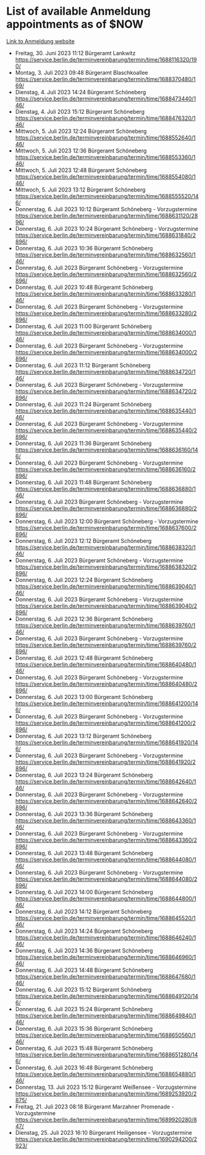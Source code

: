 # List of available Anmeldung appointments as of $NOW
[Link to Anmeldung website](https://service.berlin.de/terminvereinbarung/termin/tag.php?termin=1&anliegen[]=120686&dienstleisterlist=122210,122217,327316,122219,327312,122227,327314,122231,327346,122243,327348,122254,122252,329742,122260,329745,122262,329748,122271,327278,122273,327274,122277,327276,330436,122280,327294,122282,327290,122284,327292,122291,327270,122285,327266,122286,327264,122296,327268,150230,329760,122297,327286,122294,327284,122312,329763,122314,329775,122304,327330,122311,327334,122309,327332,317869,122281,327352,122279,329772,122283,122276,327324,122274,327326,122267,329766,122246,327318,122251,327320,122257,327322,122208,327298,122226,327300&herkunft=http%3A%2F%2Fservice.berlin.de%2Fdienstleistung%2F120686%2F)
- Freitag, 30. Juni 2023 11:12 Bürgeramt Lankwitz https://service.berlin.de/terminvereinbarung/termin/time/1688116320/190/
- Montag, 3. Juli 2023 09:48 Bürgeramt Blaschkoallee https://service.berlin.de/terminvereinbarung/termin/time/1688370480/169/
- Dienstag, 4. Juli 2023 14:24 Bürgeramt Schöneberg https://service.berlin.de/terminvereinbarung/termin/time/1688473440/146/
- Dienstag, 4. Juli 2023 15:12 Bürgeramt Schöneberg https://service.berlin.de/terminvereinbarung/termin/time/1688476320/146/
- Mittwoch, 5. Juli 2023 12:24 Bürgeramt Schöneberg https://service.berlin.de/terminvereinbarung/termin/time/1688552640/146/
- Mittwoch, 5. Juli 2023 12:36 Bürgeramt Schöneberg https://service.berlin.de/terminvereinbarung/termin/time/1688553360/146/
- Mittwoch, 5. Juli 2023 12:48 Bürgeramt Schöneberg https://service.berlin.de/terminvereinbarung/termin/time/1688554080/146/
- Mittwoch, 5. Juli 2023 13:12 Bürgeramt Schöneberg https://service.berlin.de/terminvereinbarung/termin/time/1688555520/146/
- Donnerstag, 6. Juli 2023 10:12 Bürgeramt Schöneberg - Vorzugstermine https://service.berlin.de/terminvereinbarung/termin/time/1688631120/2896/
- Donnerstag, 6. Juli 2023 10:24 Bürgeramt Schöneberg - Vorzugstermine https://service.berlin.de/terminvereinbarung/termin/time/1688631840/2896/
- Donnerstag, 6. Juli 2023 10:36 Bürgeramt Schöneberg https://service.berlin.de/terminvereinbarung/termin/time/1688632560/146/
- Donnerstag, 6. Juli 2023  Bürgeramt Schöneberg - Vorzugstermine https://service.berlin.de/terminvereinbarung/termin/time/1688632560/2896/
- Donnerstag, 6. Juli 2023 10:48 Bürgeramt Schöneberg https://service.berlin.de/terminvereinbarung/termin/time/1688633280/146/
- Donnerstag, 6. Juli 2023  Bürgeramt Schöneberg - Vorzugstermine https://service.berlin.de/terminvereinbarung/termin/time/1688633280/2896/
- Donnerstag, 6. Juli 2023 11:00 Bürgeramt Schöneberg https://service.berlin.de/terminvereinbarung/termin/time/1688634000/146/
- Donnerstag, 6. Juli 2023  Bürgeramt Schöneberg - Vorzugstermine https://service.berlin.de/terminvereinbarung/termin/time/1688634000/2896/
- Donnerstag, 6. Juli 2023 11:12 Bürgeramt Schöneberg https://service.berlin.de/terminvereinbarung/termin/time/1688634720/146/
- Donnerstag, 6. Juli 2023  Bürgeramt Schöneberg - Vorzugstermine https://service.berlin.de/terminvereinbarung/termin/time/1688634720/2896/
- Donnerstag, 6. Juli 2023 11:24 Bürgeramt Schöneberg https://service.berlin.de/terminvereinbarung/termin/time/1688635440/146/
- Donnerstag, 6. Juli 2023  Bürgeramt Schöneberg - Vorzugstermine https://service.berlin.de/terminvereinbarung/termin/time/1688635440/2896/
- Donnerstag, 6. Juli 2023 11:36 Bürgeramt Schöneberg https://service.berlin.de/terminvereinbarung/termin/time/1688636160/146/
- Donnerstag, 6. Juli 2023  Bürgeramt Schöneberg - Vorzugstermine https://service.berlin.de/terminvereinbarung/termin/time/1688636160/2896/
- Donnerstag, 6. Juli 2023 11:48 Bürgeramt Schöneberg https://service.berlin.de/terminvereinbarung/termin/time/1688636880/146/
- Donnerstag, 6. Juli 2023  Bürgeramt Schöneberg - Vorzugstermine https://service.berlin.de/terminvereinbarung/termin/time/1688636880/2896/
- Donnerstag, 6. Juli 2023 12:00 Bürgeramt Schöneberg - Vorzugstermine https://service.berlin.de/terminvereinbarung/termin/time/1688637600/2896/
- Donnerstag, 6. Juli 2023 12:12 Bürgeramt Schöneberg https://service.berlin.de/terminvereinbarung/termin/time/1688638320/146/
- Donnerstag, 6. Juli 2023  Bürgeramt Schöneberg - Vorzugstermine https://service.berlin.de/terminvereinbarung/termin/time/1688638320/2896/
- Donnerstag, 6. Juli 2023 12:24 Bürgeramt Schöneberg https://service.berlin.de/terminvereinbarung/termin/time/1688639040/146/
- Donnerstag, 6. Juli 2023  Bürgeramt Schöneberg - Vorzugstermine https://service.berlin.de/terminvereinbarung/termin/time/1688639040/2896/
- Donnerstag, 6. Juli 2023 12:36 Bürgeramt Schöneberg https://service.berlin.de/terminvereinbarung/termin/time/1688639760/146/
- Donnerstag, 6. Juli 2023  Bürgeramt Schöneberg - Vorzugstermine https://service.berlin.de/terminvereinbarung/termin/time/1688639760/2896/
- Donnerstag, 6. Juli 2023 12:48 Bürgeramt Schöneberg https://service.berlin.de/terminvereinbarung/termin/time/1688640480/146/
- Donnerstag, 6. Juli 2023  Bürgeramt Schöneberg - Vorzugstermine https://service.berlin.de/terminvereinbarung/termin/time/1688640480/2896/
- Donnerstag, 6. Juli 2023 13:00 Bürgeramt Schöneberg https://service.berlin.de/terminvereinbarung/termin/time/1688641200/146/
- Donnerstag, 6. Juli 2023  Bürgeramt Schöneberg - Vorzugstermine https://service.berlin.de/terminvereinbarung/termin/time/1688641200/2896/
- Donnerstag, 6. Juli 2023 13:12 Bürgeramt Schöneberg https://service.berlin.de/terminvereinbarung/termin/time/1688641920/146/
- Donnerstag, 6. Juli 2023  Bürgeramt Schöneberg - Vorzugstermine https://service.berlin.de/terminvereinbarung/termin/time/1688641920/2896/
- Donnerstag, 6. Juli 2023 13:24 Bürgeramt Schöneberg https://service.berlin.de/terminvereinbarung/termin/time/1688642640/146/
- Donnerstag, 6. Juli 2023  Bürgeramt Schöneberg - Vorzugstermine https://service.berlin.de/terminvereinbarung/termin/time/1688642640/2896/
- Donnerstag, 6. Juli 2023 13:36 Bürgeramt Schöneberg https://service.berlin.de/terminvereinbarung/termin/time/1688643360/146/
- Donnerstag, 6. Juli 2023  Bürgeramt Schöneberg - Vorzugstermine https://service.berlin.de/terminvereinbarung/termin/time/1688643360/2896/
- Donnerstag, 6. Juli 2023 13:48 Bürgeramt Schöneberg https://service.berlin.de/terminvereinbarung/termin/time/1688644080/146/
- Donnerstag, 6. Juli 2023  Bürgeramt Schöneberg - Vorzugstermine https://service.berlin.de/terminvereinbarung/termin/time/1688644080/2896/
- Donnerstag, 6. Juli 2023 14:00 Bürgeramt Schöneberg https://service.berlin.de/terminvereinbarung/termin/time/1688644800/146/
- Donnerstag, 6. Juli 2023 14:12 Bürgeramt Schöneberg https://service.berlin.de/terminvereinbarung/termin/time/1688645520/146/
- Donnerstag, 6. Juli 2023 14:24 Bürgeramt Schöneberg https://service.berlin.de/terminvereinbarung/termin/time/1688646240/146/
- Donnerstag, 6. Juli 2023 14:36 Bürgeramt Schöneberg https://service.berlin.de/terminvereinbarung/termin/time/1688646960/146/
- Donnerstag, 6. Juli 2023 14:48 Bürgeramt Schöneberg https://service.berlin.de/terminvereinbarung/termin/time/1688647680/146/
- Donnerstag, 6. Juli 2023 15:12 Bürgeramt Schöneberg https://service.berlin.de/terminvereinbarung/termin/time/1688649120/146/
- Donnerstag, 6. Juli 2023 15:24 Bürgeramt Schöneberg https://service.berlin.de/terminvereinbarung/termin/time/1688649840/146/
- Donnerstag, 6. Juli 2023 15:36 Bürgeramt Schöneberg https://service.berlin.de/terminvereinbarung/termin/time/1688650560/146/
- Donnerstag, 6. Juli 2023 15:48 Bürgeramt Schöneberg https://service.berlin.de/terminvereinbarung/termin/time/1688651280/146/
- Donnerstag, 6. Juli 2023 16:48 Bürgeramt Schöneberg https://service.berlin.de/terminvereinbarung/termin/time/1688654880/146/
- Donnerstag, 13. Juli 2023 15:12 Bürgeramt Weißensee - Vorzugstermine https://service.berlin.de/terminvereinbarung/termin/time/1689253920/2875/
- Freitag, 21. Juli 2023 08:18 Bürgeramt Marzahner Promenade - Vorzugstermine https://service.berlin.de/terminvereinbarung/termin/time/1689920280/847/
- Dienstag, 25. Juli 2023 16:10 Bürgeramt Heiligensee - Vorzugstermine https://service.berlin.de/terminvereinbarung/termin/time/1690294200/2923/
